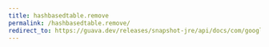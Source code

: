 ```yaml
---
title: hashbasedtable.remove
permalink: /hashbasedtable.remove/
redirect_to: https://guava.dev/releases/snapshot-jre/api/docs/com/google/common/collect/HashBasedTable.html#remove-java.lang.Object-java.lang.Object-
---
```

